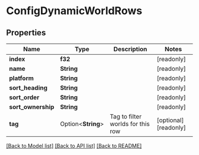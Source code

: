 # ConfigDynamicWorldRows

## Properties

Name | Type | Description | Notes
------------ | ------------- | ------------- | -------------
**index** | **f32** |  | [readonly]
**name** | **String** |  | [readonly]
**platform** | **String** |  | [readonly]
**sort_heading** | **String** |  | [readonly]
**sort_order** | **String** |  | [readonly]
**sort_ownership** | **String** |  | [readonly]
**tag** | Option<**String**> | Tag to filter worlds for this row | [optional][readonly]

[[Back to Model list]](../README.md#documentation-for-models) [[Back to API list]](../README.md#documentation-for-api-endpoints) [[Back to README]](../README.md)


